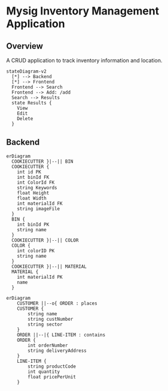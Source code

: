 # Mysig Inventory Management Application

## Overview

A CRUD application to track inventory information and location. 

```mermaid
stateDiagram-v2
  [*] --> Backend
  [*] --> Frontend
  Frontend --> Search
  Frontend --> Add: /add
  Search --> Results
  state Results {
    View
    Edit 
    Delete
  }
```

## Backend

```mermaid
erDiagram
  COOKIECUTTER }|--|| BIN
  COOKIECUTTER {
    int id PK
    int binId FK
    int ColorId FK
    string Keywords
    float Height
    float Width
    int materialId FK
    string imageFile
  }
  BIN {
    int binId PK
    string name
  }
  COOKIECUTTER }|--|| COLOR
  COLOR {
    int colorID PK
    string name
  }
  COOKIECUTTER }|--|| MATERIAL
  MATERIAL {
    int materialId PK
    name
  }
```

```mermaid
erDiagram
    CUSTOMER ||--o{ ORDER : places
    CUSTOMER {
        string name
        string custNumber
        string sector
    }
    ORDER ||--|{ LINE-ITEM : contains
    ORDER {
        int orderNumber
        string deliveryAddress
    }
    LINE-ITEM {
        string productCode
        int quantity
        float pricePerUnit
    }
```
